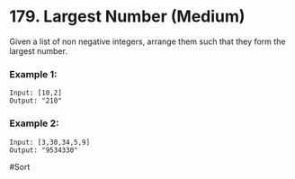 # 179. Largest Number (Medium)

Given a list of non negative integers, arrange them such that they form the largest number.

### Example 1:
```
Input: [10,2]
Output: "210"
```

### Example 2:
```
Input: [3,30,34,5,9]
Output: "9534330"
```

#Sort

